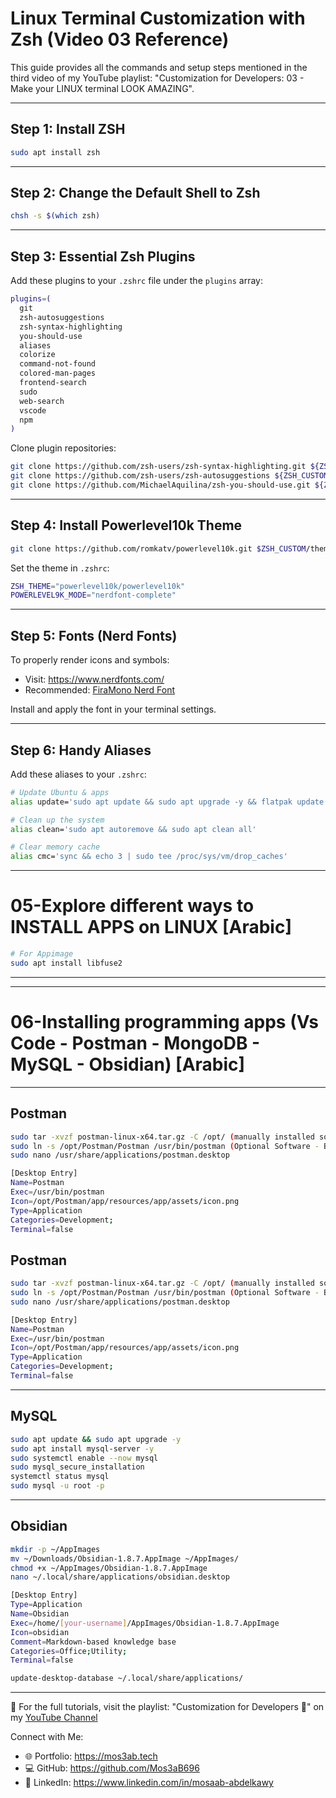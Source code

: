 # Linux Terminal Customization with Zsh (Video 03 Reference)

This guide provides all the commands and setup steps mentioned in the third video of my YouTube playlist: "Customization for Developers: 03 - Make your LINUX terminal LOOK AMAZING".

---

## Step 1: Install ZSH  
```bash
sudo apt install zsh
```

---

## Step 2: Change the Default Shell to Zsh
```bash
chsh -s $(which zsh)
```

---

## Step 3: Essential Zsh Plugins
Add these plugins to your `.zshrc` file under the `plugins` array:
```zsh
plugins=(
  git
  zsh-autosuggestions
  zsh-syntax-highlighting
  you-should-use
  aliases
  colorize
  command-not-found
  colored-man-pages
  frontend-search
  sudo
  web-search
  vscode
  npm
)
```

Clone plugin repositories:
```bash
git clone https://github.com/zsh-users/zsh-syntax-highlighting.git ${ZSH_CUSTOM:-~/.oh-my-zsh/custom}/plugins/zsh-syntax-highlighting
git clone https://github.com/zsh-users/zsh-autosuggestions ${ZSH_CUSTOM:-~/.oh-my-zsh/custom}/plugins/zsh-autosuggestions
git clone https://github.com/MichaelAquilina/zsh-you-should-use.git ${ZSH_CUSTOM:-~/.oh-my-zsh/custom}/plugins/you-should-use
```

---

## Step 4: Install Powerlevel10k Theme
```bash
git clone https://github.com/romkatv/powerlevel10k.git $ZSH_CUSTOM/themes/powerlevel10k
```

Set the theme in `.zshrc`:
```zsh
ZSH_THEME="powerlevel10k/powerlevel10k"
POWERLEVEL9K_MODE="nerdfont-complete"
```

---

## Step 5: Fonts (Nerd Fonts)
To properly render icons and symbols:
- Visit: https://www.nerdfonts.com/
- Recommended: [FiraMono Nerd Font](https://github.com/ryanoasis/nerd-fonts/tree/master/patched-fonts/FiraMono)

Install and apply the font in your terminal settings.

---

## Step 6: Handy Aliases
Add these aliases to your `.zshrc`:
```bash
# Update Ubuntu & apps
alias update='sudo apt update && sudo apt upgrade -y && flatpak update -y && sudo snap refresh'

# Clean up the system
alias clean='sudo apt autoremove && sudo apt clean all'

# Clear memory cache
alias cmc='sync && echo 3 | sudo tee /proc/sys/vm/drop_caches'
```

---
# 05-Explore different ways to INSTALL APPS on LINUX [Arabic]
```bash
# For Appimage
sudo apt install libfuse2 
```


---

---
# 06-Installing programming apps (Vs Code - Postman - MongoDB - MySQL - Obsidian) [Arabic]

---
## Postman
```bash
sudo tar -xvzf postman-linux-x64.tar.gz -C /opt/ (manually installed software packages).
sudo ln -s /opt/Postman/Postman /usr/bin/postman (Optional Software - Binary)
sudo nano /usr/share/applications/postman.desktop

[Desktop Entry]
Name=Postman
Exec=/usr/bin/postman
Icon=/opt/Postman/app/resources/app/assets/icon.png
Type=Application
Categories=Development;
Terminal=false
```
## Postman
```bash
sudo tar -xvzf postman-linux-x64.tar.gz -C /opt/ (manually installed software packages).
sudo ln -s /opt/Postman/Postman /usr/bin/postman (Optional Software - Binary)
sudo nano /usr/share/applications/postman.desktop

[Desktop Entry]
Name=Postman
Exec=/usr/bin/postman
Icon=/opt/Postman/app/resources/app/assets/icon.png
Type=Application
Categories=Development;
Terminal=false
```
---
## MySQL
```bash
sudo apt update && sudo apt upgrade -y
sudo apt install mysql-server -y
sudo systemctl enable --now mysql
sudo mysql_secure_installation
systemctl status mysql
sudo mysql -u root -p
```
---
## Obsidian
```bash
mkdir -p ~/AppImages
mv ~/Downloads/Obsidian-1.8.7.AppImage ~/AppImages/
chmod +x ~/AppImages/Obsidian-1.8.7.AppImage
nano ~/.local/share/applications/obsidian.desktop

[Desktop Entry]
Type=Application
Name=Obsidian
Exec=/home/[your-username]/AppImages/Obsidian-1.8.7.AppImage
Icon=obsidian
Comment=Markdown-based knowledge base
Categories=Office;Utility;
Terminal=false

update-desktop-database ~/.local/share/applications/
```

---

📌 For the full tutorials, visit the playlist:
"Customization for Developers 🎨" on my [YouTube Channel](https://youtube.com/playlist?list=PL-aLh5gc6xE2Z2oh5jvuZGNh6rD4tTiEk&si=X61SyJTSiRYhM10o)

Connect with Me:
- 🌐 Portfolio: https://mos3ab.tech
- 💻 GitHub: https://github.com/Mos3aB696
- 🔗 LinkedIn: https://www.linkedin.com/in/mosaab-abdelkawy
